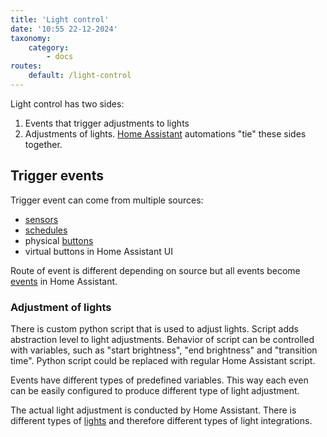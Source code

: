 ```yaml
---
title: 'Light control'
date: '10:55 22-12-2024'
taxonomy:
    category:
        - docs
routes:
    default: /light-control
---
```


Light control has two sides:
1. Events that trigger adjustments to lights
2. Adjustments of lights.
[Home Assistant](/home-assistant) automations "tie" these sides together.

## Trigger events

Trigger event can come from multiple sources:
* [sensors](/sensors)
* [schedules](/schedules)
* physical [buttons](/buttons)
* virtual buttons in Home Assistant UI

Route of event is different depending on source but all events become [events](/events) in Home Assistant.

### Adjustment of lights

There is custom python script that is used to adjust lights. Script adds abstraction level to light adjustments. Behavior of script can be controlled with variables, such as "start brightness", "end brightness" and "transition time". Python script could be replaced with regular Home Assistant script.

Events have different types of predefined variables. This way each even can be easily configured to produce different type of light adjustment.

The actual light adjustment is conducted by Home Assistant. There is different types of [lights](/lights) and therefore different types of light integrations.

